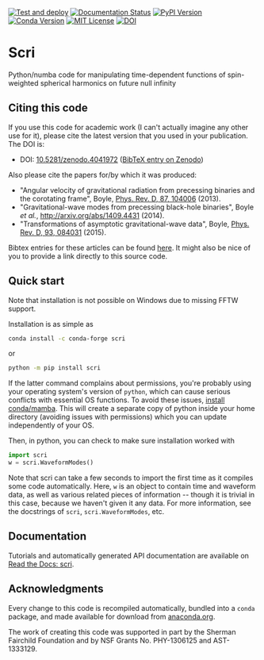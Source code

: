 [![Test and deploy](https://github.com/moble/scri/actions/workflows/build.yml/badge.svg)](https://github.com/moble/scri/actions/workflows/build.yml)
[![Documentation Status](https://readthedocs.org/projects/scri/badge/?version=latest)](https://scri.readthedocs.io/en/latest/?badge=latest)
[![PyPI Version](https://img.shields.io/pypi/v/scri?color=)](https://pypi.org/project/scri/)
[![Conda Version](https://img.shields.io/conda/vn/conda-forge/scri.svg?color=)](https://anaconda.org/conda-forge/scri)
[![MIT License](https://img.shields.io/github/license/moble/scri.svg)](https://github.com/moble/scri/blob/main/LICENSE)
[![DOI](https://zenodo.org/badge/doi/10.5281/zenodo.4041971.svg)](https://doi.org/10.5281/zenodo.4041971)

Scri
====

Python/numba code for manipulating time-dependent functions of spin-weighted
spherical harmonics on future null infinity

## Citing this code

If you use this code for academic work (I can't actually imagine any other use
for it), please cite the latest version that you used in your publication. The DOI is:

* DOI: [10.5281/zenodo.4041972](https://doi.org/10.5281/zenodo.4041972) ([BibTeX entry on Zenodo](https://zenodo.org/record/4041972/export/hx#.YFNpLe1KiV4))

Also please cite the papers for/by which it was produced:

* "Angular velocity of gravitational radiation from precessing binaries and the
  corotating frame", Boyle,
  [Phys. Rev. D, 87, 104006](http://link.aps.org/doi/10.1103/PhysRevD.87.104006)
  (2013).
* "Gravitational-wave modes from precessing black-hole binaries", Boyle *et
  al.*, http://arxiv.org/abs/1409.4431 (2014).
* "Transformations of asymptotic gravitational-wave data", Boyle,
  [Phys. Rev. D, 93, 084031](http://link.aps.org/doi/10.1103/PhysRevD.93.084031)
  (2015).

Bibtex entries for these articles can be found
[here](https://raw.githubusercontent.com/moble/scri/main/scri.bib).  It might
also be nice of you to provide a link directly to this source code.


## Quick start

Note that installation is not possible on Windows due to missing FFTW support.

Installation is as simple as
```sh
conda install -c conda-forge scri
```
or
```sh
python -m pip install scri
```
If the latter command complains about permissions, you're probably using your
operating system's version of `python`, which can cause serious conflicts with
essential OS functions.  To avoid these issues,
[install conda/mamba](https://mamba.readthedocs.io/en/latest/installation/mamba-installation.html).
This will create a separate copy of python inside your home directory (avoiding
issues with permissions) which you can update independently of your OS.

Then, in python, you can check to make sure installation worked with
```python
import scri
w = scri.WaveformModes()
```
Note that scri can take a few seconds to import the first time as it compiles
some code automatically.  Here, `w` is an object to contain time and waveform
data, as well as various related pieces of information -- though it is trivial
in this case, because we haven't given it any data.  For more information, see
the docstrings of `scri`, `scri.WaveformModes`, etc.


## Documentation

Tutorials and automatically generated API documentation are available on [Read the Docs: scri](https://scri.readthedocs.io/).


## Acknowledgments

Every change to this code is recompiled automatically, bundled into a
`conda` package, and made available for download from
[anaconda.org](https://anaconda.org/moble/scri).

The work of creating this code was supported in part by the Sherman Fairchild
Foundation and by NSF Grants No. PHY-1306125 and AST-1333129.
